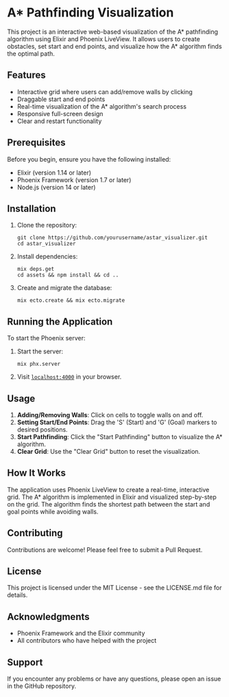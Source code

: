 # A\* Pathfinding Visualization

This project is an interactive web-based visualization of the A* pathfinding algorithm using Elixir and Phoenix LiveView. It allows users to create obstacles, set start and end points, and visualize how the A* algorithm finds the optimal path.

## Features

- Interactive grid where users can add/remove walls by clicking
- Draggable start and end points
- Real-time visualization of the A\* algorithm's search process
- Responsive full-screen design
- Clear and restart functionality

## Prerequisites

Before you begin, ensure you have the following installed:

- Elixir (version 1.14 or later)
- Phoenix Framework (version 1.7 or later)
- Node.js (version 14 or later)

## Installation

1. Clone the repository:

   ```
   git clone https://github.com/yourusername/astar_visualizer.git
   cd astar_visualizer
   ```

2. Install dependencies:

   ```
   mix deps.get
   cd assets && npm install && cd ..
   ```

3. Create and migrate the database:
   ```
   mix ecto.create && mix ecto.migrate
   ```

## Running the Application

To start the Phoenix server:

1. Start the server:

   ```
   mix phx.server
   ```

2. Visit [`localhost:4000`](http://localhost:4000) in your browser.

## Usage

1. **Adding/Removing Walls**: Click on cells to toggle walls on and off.
2. **Setting Start/End Points**: Drag the 'S' (Start) and 'G' (Goal) markers to desired positions.
3. **Start Pathfinding**: Click the "Start Pathfinding" button to visualize the A\* algorithm.
4. **Clear Grid**: Use the "Clear Grid" button to reset the visualization.

## How It Works

The application uses Phoenix LiveView to create a real-time, interactive grid. The A\* algorithm is implemented in Elixir and visualized step-by-step on the grid. The algorithm finds the shortest path between the start and goal points while avoiding walls.

## Contributing

Contributions are welcome! Please feel free to submit a Pull Request.

## License

This project is licensed under the MIT License - see the LICENSE.md file for details.

## Acknowledgments

- Phoenix Framework and the Elixir community
- All contributors who have helped with the project

## Support

If you encounter any problems or have any questions, please open an issue in the GitHub repository.
